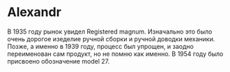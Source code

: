 # Alexandr
В 1935 году рынок увидел Registered magnum. Изначально это было очень дорогое изеделие ручной сборки и ручной доводки механики.
Позже, а именно в 1939 году, процесс был упрощен, и заодно переименован сам продукт, но не помню как именно.
В 1954 году было присвоено обозначение model 27.
